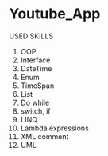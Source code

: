 # Youtube_App
USED SKILLS
1. OOP
2. Interface
3. DateTime
4. Enum
5. TimeSpan
6. List
7. Do while
8. switch, if
9. LINQ
10. Lambda expressions
11. XML comment
12. UML
